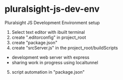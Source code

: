 # pluralsight-js-dev-env
Pluralsight JS Development Environment setup

1. Select text editor with ibuilt terminal
2. create ".editorconfig" in project_root
3. create "package.json"
4. create "srcServer.js" in the project_root/buildScripts
  - development web server with express
  - sharing work in progress using localtunnel
5. script automation in "package.json"


